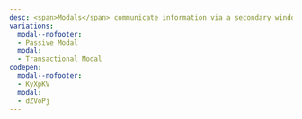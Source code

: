 ```yaml
---
desc: <span>Modals</span> communicate information via a secondary window and allow the user to maintain the context of a particular task. Use Modals sparingly because they interrupt user workflow.
variations:
  modal--nofooter:
  - Passive Modal
  modal:
  - Transactional Modal
codepen:
  modal--nofooter:
  - KyXpKV
  modal:
  - dZVoPj
---
```

